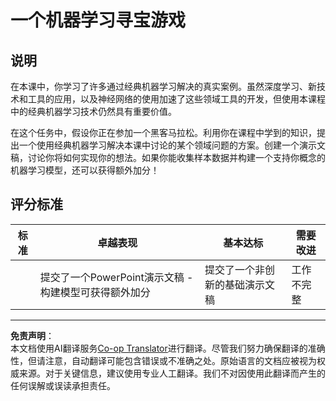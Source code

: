 <!--
CO_OP_TRANSLATOR_METADATA:
{
  "original_hash": "fdebfcd0a3f12c9e2b436ded1aa79885",
  "translation_date": "2025-09-03T17:27:15+00:00",
  "source_file": "9-Real-World/1-Applications/assignment.md",
  "language_code": "zh"
}
-->
# 一个机器学习寻宝游戏

## 说明

在本课中，你学习了许多通过经典机器学习解决的真实案例。虽然深度学习、新技术和工具的应用，以及神经网络的使用加速了这些领域工具的开发，但使用本课程中的经典机器学习技术仍然具有重要价值。

在这个任务中，假设你正在参加一个黑客马拉松。利用你在课程中学到的知识，提出一个使用经典机器学习解决本课中讨论的某个领域问题的方案。创建一个演示文稿，讨论你将如何实现你的想法。如果你能收集样本数据并构建一个支持你概念的机器学习模型，还可以获得额外加分！

## 评分标准

| 标准     | 卓越表现                                                         | 基本达标                                      | 需要改进              |
| -------- | ---------------------------------------------------------------- | --------------------------------------------- | --------------------- |
|          | 提交了一个PowerPoint演示文稿 - 构建模型可获得额外加分            | 提交了一个非创新的基础演示文稿                | 工作不完整            |

---

**免责声明**：  
本文档使用AI翻译服务[Co-op Translator](https://github.com/Azure/co-op-translator)进行翻译。尽管我们努力确保翻译的准确性，但请注意，自动翻译可能包含错误或不准确之处。原始语言的文档应被视为权威来源。对于关键信息，建议使用专业人工翻译。我们不对因使用此翻译而产生的任何误解或误读承担责任。